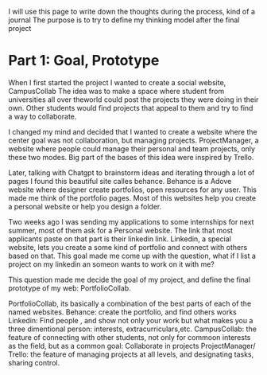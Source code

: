 I will use this page to write down the thoughts during the process, kind of a journal
The purpose is to try to define my thinking model after the final project
# Part 1: Goal, Prototype
When I first started the project I wanted to create a social website, CampusCollab
The idea was to make a space where student from universities all over theworld could post the projects they were doing in their own.
Other students would find projects that appeal to them and try to find a way to collaborate.

I changed my mind and decided that I wanted to create a website where the center goal was not collaboration, but managing projects.
ProjectManager, a website where people could manage their personal and team projects, only these two modes. Big part of the bases of this idea were inspired by Trello.

Later, talking with Chatgpt to brainstorm ideas and iterating through a lot of pages I found this beautiful site calles behance.
Behance is a Adove website where designer create portfolios, open resources for any user. This made me think of the portfolio pages.
Most of this websites help you create a personal website or help you design a folder. 

Two weeks ago I was sending my applications to some internships for next summer, most of them ask for a Personal website.
The link that most applicants paste on that part is their linkedin link. Linkedin, a special website, lets you create a some kind of portfolio and connect with others based on that.
This goal made me come up with the question, what if I list a project on my linkedin an someon wants to work on it with me? 

This question made me decide the goal of my project, and define the final prototype of my web: PortfolioCollab.

PortfolioCollab, its basically a combination of the best parts of each of the named websites.
Behance: create the portfolio, and find others works
Linkedin: Find people , and show not only your work but what makes you a three dimentional person: interests, extracurriculars,etc.
CampusCollab: the feature of connecting with other students, not only for commoon interests as the field, but as a common goal: Collaborate in projects
ProjectManager/ Trello: the feature of managing projects at all levels, and designating tasks, sharing control.
